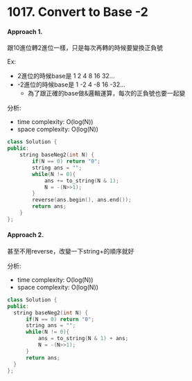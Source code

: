 # 1017. Convert to Base -2
#### Approach 1.
跟10進位轉2進位一樣，只是每次再轉的時候要變換正負號

Ex: 
- 2進位的時候base是 1 2 4 8 16 32...
- -2進位的時候base是 1 -2 4 -8 16 -32...
  - 為了跟正確的base做&邏輯運算，每次的正負號也要一起變
  
分析:
- time complexity: O(log(N))
- space complexity: O(log(N))  
```c++
class Solution {
public:
    string baseNeg2(int N) {
        if(N == 0) return "0";
        string ans = "";
        while(N != 0){
            ans += to_string(N & 1);
            N = -(N>>1);
        }
        reverse(ans.begin(), ans.end());
        return ans;
    }
};
  ```
  
#### Approach 2.
甚至不用reverse，改變一下string+的順序就好

分析:
- time complexity: O(log(N))
- space complexity: O(log(N))  
```c++
class Solution {
public:
  string baseNeg2(int N) {
      if(N == 0) return "0";
      string ans = "";
      while(N != 0){
          ans = to_string(N & 1) + ans;
          N = -(N>>1);
      }
      return ans;
  }
};
```
